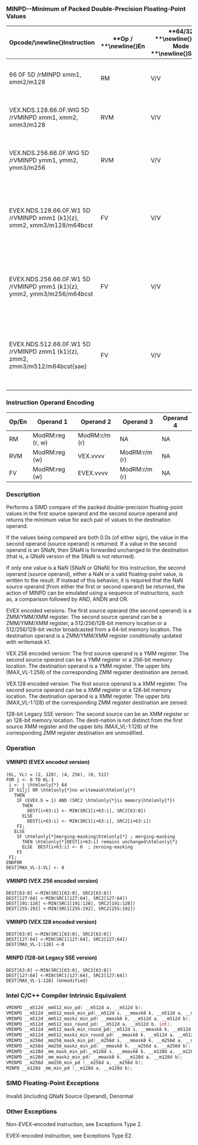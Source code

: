 ### MINPD--Minimum of Packed Double-Precision Floating-Point Values


|**Opcode/**\newline{}**Instruction**|**Op / **\newline{}**En**|**64/32 **\newline{}**bit Mode **\newline{}**Support**|**CPUID **\newline{}**Feature **\newline{}**Flag**|**Description**|
|------------------------------------|-------------------------|------------------------------------------------------|--------------------------------------------------|---------------|
|66 0F 5D /rMINPD xmm1, xmm2/m128|RM|V/V|SSE2|Return the minimum double-precision floating-point values between xmm1 and xmm2/mem |
|VEX.NDS.128.66.0F.WIG 5D /rVMINPD xmm1, xmm2, xmm3/m128|RVM|V/V|AVX|Return the minimum double-precision floating-point values between xmm2 and xmm3/mem. |
|VEX.NDS.256.66.0F.WIG 5D /rVMINPD ymm1, ymm2, ymm3/m256|RVM|V/V|AVX|Return the minimum packed double-precision floating-point values between ymm2 and ymm3/mem.|
|EVEX.NDS.128.66.0F.W1 5D /rVMINPD xmm1 {k1}{z}, xmm2, xmm3/m128/m64bcst|FV|V/V|AVX512VLAVX512F|Return the minimum packed double-precision floating-point values between xmm2 and xmm3/m128/m64bcst and store result in xmm1 subject to writemask k1.|
|EVEX.NDS.256.66.0F.W1 5D /rVMINPD ymm1 {k1}{z}, ymm2, ymm3/m256/m64bcst|FV|V/V|AVX512VLAVX512F|Return the minimum packed double-precision floating-point values between ymm2 and ymm3/m256/m64bcst and store result in ymm1 subject to writemask k1.|
|EVEX.NDS.512.66.0F.W1 5D /rVMINPD zmm1 {k1}{z}, zmm2, zmm3/m512/m64bcst{sae}|FV|V/V|AVX512F|Return the minimum packed double-precision floating-point values between zmm2 and zmm3/m512/m64bcst and store result in zmm1 subject to writemask k1.|
### Instruction Operand Encoding


|Op/En|Operand 1|Operand 2|Operand 3|Operand 4|
|-----|---------|---------|---------|---------|
|RM|ModRM:reg (r, w)|ModRM:r/m (r)|NA|NA|
|RVM|ModRM:reg (w)|VEX.vvvv|ModRM:r/m (r)|NA|
|FV|ModRM:reg (w)|EVEX.vvvv|ModRM:r/m (r)|NA|
### Description


Performs a SIMD compare of the packed double-precision floating-point values in the first source operand and the second source operand and returns the minimum value for each pair of values to the destination operand. 

If the values being compared are both 0.0s (of either sign), the value in the second operand (source operand) is returned. If a value in the second operand is an SNaN, then SNaN is forwarded unchanged to the destination (that is, a QNaN version of the SNaN is not returned). 

If only one value is a NaN (SNaN or QNaN) for this instruction, the second operand (source operand), either a NaN or a valid floating-point value, is written to the result. If instead of this behavior, it is required that the NaN source operand (from either the first or second operand) be returned, the action of MINPD can be emulated using a sequence of instructions, such as, a comparison followed by AND, ANDN and OR. 

EVEX encoded versions: The first source operand (the second operand) is a ZMM/YMM/XMM register. The second source operand can be a ZMM/YMM/XMM register, a 512/256/128-bit memory location or a 512/256/128-bit vector broadcasted from a 64-bit memory location. The destination operand is a ZMM/YMM/XMM register conditionally updated with writemask k1.

VEX.256 encoded version: The first source operand is a YMM register. The second source operand can be a YMM register or a 256-bit memory location. The destination operand is a YMM register. The upper bits (MAX_VL-1:256) of the corresponding ZMM register destination are zeroed.

VEX.128 encoded version: The first source operand is a XMM register. The second source operand can be a XMM register or a 128-bit memory location. The destination operand is a XMM register. The upper bits (MAX_VL-1:128) of the corresponding ZMM register destination are zeroed.

128-bit Legacy SSE version: The second source can be an XMM register or an 128-bit memory location. The desti-nation is not distinct from the first source XMM register and the upper bits (MAX_VL-1:128) of the corresponding ZMM register destination are unmodified.


### Operation
#### VMINPD (EVEX encoded version)
```info-verb
(KL, VL) = (2, 128), (4, 256), (8, 512)
FOR j <-  0 TO KL-1
 i <-  j \htmlonly{*} 64
 IF k1[j] OR \htmlonly{*}no writemask\htmlonly{*}
   THEN 
    IF (EVEX.b = 1) AND (SRC2 \htmlonly{*}is memory\htmlonly{*})
      THEN
        DEST[i+63:i] <-  MIN(SRC1[i+63:i], SRC2[63:0])
      ELSE 
        DEST[i+63:i] <-  MIN(SRC1[i+63:i], SRC2[i+63:i])
    FI;
   ELSE 
    IF \htmlonly{*}merging-masking\htmlonly{*} ; merging-masking
      THEN \htmlonly{*}DEST[i+63:i] remains unchanged\htmlonly{*}
      ELSE  DEST[i+63:i]  <- 0  ; zeroing-masking
    FI
 FI;
ENDFOR
DEST[MAX_VL-1:VL]  <- 0
```
#### VMINPD (VEX.256 encoded version)
```info-verb
DEST[63:0]  <-MIN(SRC1[63:0], SRC2[63:0])
DEST[127:64] <- MIN(SRC1[127:64], SRC2[127:64])
DEST[191:128]  <-MIN(SRC1[191:128], SRC2[191:128])
DEST[255:192] <- MIN(SRC1[255:192], SRC2[255:192])
```
#### VMINPD (VEX.128 encoded version)
```info-verb
DEST[63:0] <- MIN(SRC1[63:0], SRC2[63:0])
DEST[127:64]  <-MIN(SRC1[127:64], SRC2[127:64])
DEST[MAX_VL-1:128]  <-0
```
#### MINPD (128-bit Legacy SSE version)
```info-verb
DEST[63:0]  <-MIN(SRC1[63:0], SRC2[63:0])
DEST[127:64] <- MIN(SRC1[127:64], SRC2[127:64])
DEST[MAX_VL-1:128] (Unmodified)
```

### Intel C/C++ Compiler Intrinsic Equivalent

```cpp
VMINPD __m512d _mm512_min_pd( __m512d a, __m512d b);
VMINPD __m512d _mm512_mask_min_pd(__m512d s, __mmask8 k, __m512d a, __m512d b);
VMINPD __m512d _mm512_maskz_min_pd( __mmask8 k, __m512d a, __m512d b);
VMINPD __m512d _mm512_min_round_pd( __m512d a, __m512d b, int);
VMINPD __m512d _mm512_mask_min_round_pd(__m512d s, __mmask8 k, __m512d a, __m512d b, int);
VMINPD __m512d _mm512_maskz_min_round_pd( __mmask8 k, __m512d a, __m512d b, int);
VMINPD __m256d _mm256_mask_min_pd(__m256d s, __mmask8 k, __m256d a, __m256d b);
VMINPD __m256d _mm256_maskz_min_pd( __mmask8 k, __m256d a, __m256d b);
VMINPD __m128d _mm_mask_min_pd(__m128d s, __mmask8 k, __m128d a, __m128d b);
VMINPD __m128d _mm_maskz_min_pd( __mmask8 k, __m128d a, __m128d b);
VMINPD __m256d _mm256_min_pd (__m256d a, __m256d b);
MINPD __m128d _mm_min_pd (__m128d a, __m128d b);
```
### SIMD Floating-Point Exceptions


Invalid (including QNaN Source Operand), Denormal

### Other Exceptions


Non-EVEX-encoded instruction, see Exceptions Type 2.

EVEX-encoded instruction, see Exceptions Type E2.

